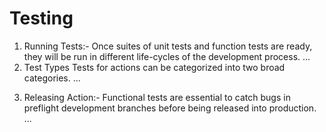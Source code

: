 # Testing

<ol>
  
  <li>Running Tests:- Once suites of unit tests and function tests are ready, they will be run in different life-cycles of the development process. ...</li>

<li>Test Types Tests for actions can be categorized into two broad categories. ...<li>
  
Releasing Action:- Functional tests are essential to catch bugs in preflight development branches before being released into production. ...
  </li>
    
</ol>
